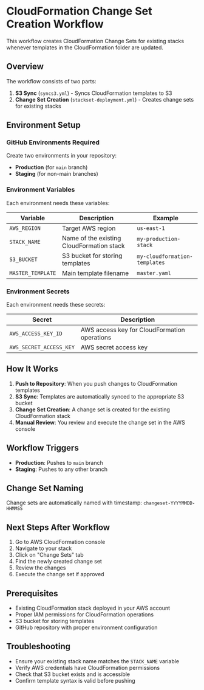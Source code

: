 # CloudFormation Change Set Creation Workflow

This workflow creates CloudFormation Change Sets for existing stacks whenever templates in the CloudFormation folder are updated.

## Overview

The workflow consists of two parts:
1. **S3 Sync** (`syncs3.yml`) - Syncs CloudFormation templates to S3
2. **Change Set Creation** (`stackset-deployment.yml`) - Creates change sets for existing stacks

## Environment Setup

### GitHub Environments Required

Create two environments in your repository:
- **Production** (for `main` branch)
- **Staging** (for non-main branches)

### Environment Variables

Each environment needs these variables:

| Variable | Description | Example |
|----------|-------------|---------|
| `AWS_REGION` | Target AWS region | `us-east-1` |
| `STACK_NAME` | Name of the existing CloudFormation stack | `my-production-stack` |
| `S3_BUCKET` | S3 bucket for storing templates | `my-cloudformation-templates` |
| `MASTER_TEMPLATE` | Main template filename | `master.yaml` |

### Environment Secrets

Each environment needs these secrets:

| Secret | Description |
|--------|-------------|
| `AWS_ACCESS_KEY_ID` | AWS access key for CloudFormation operations |
| `AWS_SECRET_ACCESS_KEY` | AWS secret access key |

## How It Works

1. **Push to Repository**: When you push changes to CloudFormation templates
2. **S3 Sync**: Templates are automatically synced to the appropriate S3 bucket
3. **Change Set Creation**: A change set is created for the existing CloudFormation stack
4. **Manual Review**: You review and execute the change set in the AWS console

## Workflow Triggers

- **Production**: Pushes to `main` branch
- **Staging**: Pushes to any other branch

## Change Set Naming

Change sets are automatically named with timestamp: `changeset-YYYYMMDD-HHMMSS`

## Next Steps After Workflow

1. Go to AWS CloudFormation console
2. Navigate to your stack
3. Click on "Change Sets" tab
4. Find the newly created change set
5. Review the changes
6. Execute the change set if approved

## Prerequisites

- Existing CloudFormation stack deployed in your AWS account
- Proper IAM permissions for CloudFormation operations
- S3 bucket for storing templates
- GitHub repository with proper environment configuration

## Troubleshooting

- Ensure your existing stack name matches the `STACK_NAME` variable
- Verify AWS credentials have CloudFormation permissions
- Check that S3 bucket exists and is accessible
- Confirm template syntax is valid before pushing
